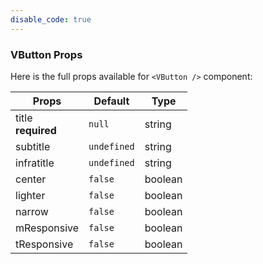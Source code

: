 ```yaml
---
disable_code: true
---
```


### VButton Props

Here is the full props available for `<VButton />` component:

| Props                  | Default                                       | Type    |
| ---------------------- | --------------------------------------------- | ------- |
| title<br/>**required** | <span class="is-null">`null`</span>           | string  |
| subtitle               | <span class="is-undefined">`undefined`</span> | string  |
| infratitle             | <span class="is-undefined">`undefined`</span> | string  |
| center                 | <span class="is-boolean">`false`</span>       | boolean |
| lighter                | <span class="is-boolean">`false`</span>       | boolean |
| narrow                 | <span class="is-boolean">`false`</span>       | boolean |
| mResponsive            | <span class="is-boolean">`false`</span>       | boolean |
| tResponsive            | <span class="is-boolean">`false`</span>       | boolean |
